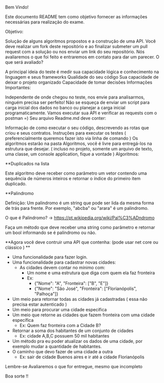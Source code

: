 Bem Vindo!

Este documento README tem como objetivo fornecer as informações necessárias para realização do exame.

Objetivo:

Solução de alguns algoritmos propostos e a construção de uma API.
Você deve realizar um fork deste repositório e ao finalizar submeter um pull request com a solução ou nos enviar um link do seu repositório.
Nós avaliaremos o que foi feito e entraremos em contato para dar um parecer.
O que será avaliado?

A principal ideia do teste é medir sua capacidade lógica e conhecimento na linguagem e seus frameworks
Qualidade do seu código
Sua capacidade de deixar o projeto organizado
Capacidade de tomar decisões
Informações Importantes:

Independente de onde chegou no teste, nos envie para analisarmos, ninguém precisa ser perfeito!
Não se esqueça de enviar um script para carga inicial dos dados no banco ou planejar a carga inicial programaticamente.
Vamos executar sua API e verificar as requests com o postman =)
Seu arquivo Readme.md deve conter:

Informação de como executar o seu código, descrevendo as rotas que criou e seus contratos.
Instruções para executar os testes ( preferencialmente queremos fazer isto via linha de comando )
Os algoritmos estarão na pasta Algoritmos, você é livre para entregá-los na estrutura que desejar. ( incluso no projeto, somente um arquivo de texto, uma classe, um console application, fique a vontade )
Algoritmos:

**Duplicados na lista

Este algoritmo deve receber como parâmetro um vetor contendo uma sequência de números inteiros
e retornar o índice do primeiro item duplicado.

**Palindromo

Definição: Um palindromo é um string que pode ser lida da mesma forma de trás para frente. Por exemplo, "abcba" ou "arara" é um palindromo.

O que é Palindromo? -> https://pt.wikipedia.org/wiki/Pal%C3%ADndromo
 
Faça um método que deve receber uma string como parâmetro e retornar um bool informando se é palíndromo ou não.

**Agora você deve contruir uma API que contenha: (pode usar net core ou clássico ) **

- Uma funcionalidade para fazer login.
- Uma funcionalidade para cadastrar novas cidades:
  - As cidades devem contar no mínimo com:
    - Um nome e uma estrutura que diga com quem ela faz fronteira
    - Ex: 
      - {"Nome": "A", "Fronteira": ["B", "E"]}
      - {"Nome": "São José", "Fronteira": ["Florianópolis", "Palhoça"]}
- Um meio para retornar todas as cidades já cadastradas ( essa não precisa estar autenticado )
- Um meio para procurar uma cidade especifica
- Um meio que retorne as cidades que fazem fronteira com uma cidade específica
  - Ex: Quem faz fronteira com a Cidade B?
- Retornar a soma dos habitantes de um conjunto de cidades
  - Ex: cidade A,B,C possuem 50 mil habitantes
- Um método pra eu poder atualizar os dados de uma cidade, por exemplo mudar a quantidade de habitantes.
- O caminho que devo fazer de uma cidade a outra
  - Ex: sair de cidade Buenos aires e ir até a cidade Florianópolis
  
Lembre-se Avaliaremos o que for entregue, mesmo que incompleto

Boa sorte !!
